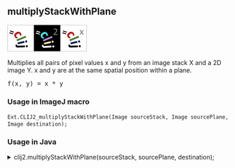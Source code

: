 ## multiplyStackWithPlane
<img src="images/mini_clij1_logo.png"/><img src="images/mini_clij2_logo.png"/><img src="images/mini_clijx_logo.png"/>

Multiplies all pairs of pixel values x and y from an image stack X and a 2D image Y. x and y are at 
the same spatial position within a plane.

<pre>f(x, y) = x * y</pre>

### Usage in ImageJ macro
```
Ext.CLIJ2_multiplyStackWithPlane(Image sourceStack, Image sourcePlane, Image destination);
```


### Usage in Java
<details>
<summary>
clij2.multiplyStackWithPlane(sourceStack, sourcePlane, destination);
</summary>
```
// init CLIJ and GPU
import net.haesleinhuepf.clij2.CLIJ2;
import net.haesleinhuepf.clij.clearcl.ClearCLBuffer;
CLIJ2 clij2 = CLIJ2.getInstance();

// get input parameters
ClearCLBuffer sourceStack = clij2.push(sourceStackImagePlus);
ClearCLBuffer sourcePlane = clij2.push(sourcePlaneImagePlus);
destination = clij2.create(sourceStack);
```

```
// Execute operation on GPU
clij2.multiplyStackWithPlane(sourceStack, sourcePlane, destination);
```

```
//show result
destinationImagePlus = clij2.pull(destination);
destinationImagePlus.show();

// cleanup memory on GPU
clij2.release(sourceStack);
clij2.release(sourcePlane);
clij2.release(destination);
```
</details>


### Usage in Matlab
<details>
<summary>
clij2.multiplyStackWithPlane(sourceStack, sourcePlane, destination);
</summary>
```
% init CLIJ and GPU
clij2 = init_clatlab();

% get input parameters
sourceStack = clij2.pushMat(sourceStack_matrix);
sourcePlane = clij2.pushMat(sourcePlane_matrix);
destination = clij2.create(sourceStack);
```

```
% Execute operation on GPU
clij2.multiplyStackWithPlane(sourceStack, sourcePlane, destination);
```

```
% show result
destination = clij2.pullMat(destination)

% cleanup memory on GPU
clij2.release(sourceStack);
clij2.release(sourcePlane);
clij2.release(destination);
```
</details>


### Usage in Icy
<details>
<summary>
clij2.multiplyStackWithPlane(sourceStack, sourcePlane, destination);
</summary>
```
// init CLIJ and GPU
importClass(net.haesleinhuepf.clicy.CLICY);
importClass(Packages.icy.main.Icy);

clij2 = CLICY.getInstance();

// get input parameters
sourceStack_sequence = getSequence();sourceStack = clij2.pushSequence(sourceStack_sequence);
sourcePlane_sequence = getSequence();sourcePlane = clij2.pushSequence(sourcePlane_sequence);
destination = clij2.create(sourceStack);
```

```
// Execute operation on GPU
clij2.multiplyStackWithPlane(sourceStack, sourcePlane, destination);
```

```
// show result
destination_sequence = clij2.pullSequence(destination)
Icy.addSequence(destination_sequence
// cleanup memory on GPU
clij2.release(sourceStack);
clij2.release(sourcePlane);
clij2.release(destination);
```
</details>


[Back to CLIJ2 reference](https://clij.github.io/clij2-docs/reference)
[Back to CLIJ2 documentation](https://clij.github.io/clij2-docs)

[Imprint](https://clij.github.io/imprint)

